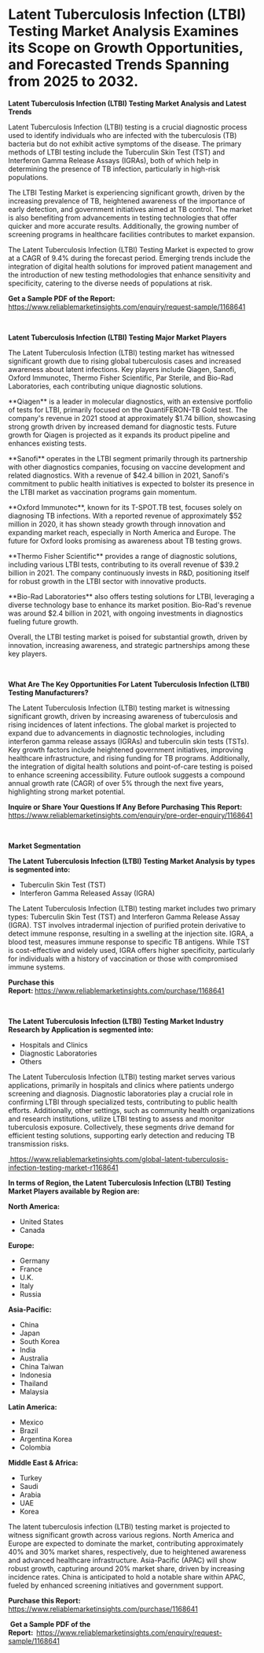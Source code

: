 <p><h1>Latent Tuberculosis Infection (LTBI) Testing Market Analysis Examines its Scope on Growth Opportunities, and Forecasted Trends Spanning from 2025 to 2032.</h1></p><p><strong>Latent Tuberculosis Infection (LTBI) Testing Market Analysis and Latest Trends</strong></p>
<p><p>Latent Tuberculosis Infection (LTBI) testing is a crucial diagnostic process used to identify individuals who are infected with the tuberculosis (TB) bacteria but do not exhibit active symptoms of the disease. The primary methods of LTBI testing include the Tuberculin Skin Test (TST) and Interferon Gamma Release Assays (IGRAs), both of which help in determining the presence of TB infection, particularly in high-risk populations. </p><p>The LTBI Testing Market is experiencing significant growth, driven by the increasing prevalence of TB, heightened awareness of the importance of early detection, and government initiatives aimed at TB control. The market is also benefiting from advancements in testing technologies that offer quicker and more accurate results. Additionally, the growing number of screening programs in healthcare facilities contributes to market expansion. </p><p>The Latent Tuberculosis Infection (LTBI) Testing Market is expected to grow at a CAGR of 9.4% during the forecast period. Emerging trends include the integration of digital health solutions for improved patient management and the introduction of new testing methodologies that enhance sensitivity and specificity, catering to the diverse needs of populations at risk.</p></p>
<p><strong>Get a Sample PDF of the Report:&nbsp;</strong> <a href="https://www.reliablemarketinsights.com/enquiry/request-sample/1168641?utm_campaign=3276&utm_medium=2&utm_source=Github&utm_content=ia&utm_term=16042025&utm_id=latent-tuberculosis-infection-ltbi-testing">https://www.reliablemarketinsights.com/enquiry/request-sample/1168641</a></p>
<p>&nbsp;</p>
<p><strong>Latent Tuberculosis Infection (LTBI) Testing Major Market Players</strong></p>
<p><p>The Latent Tuberculosis Infection (LTBI) testing market has witnessed significant growth due to rising global tuberculosis cases and increased awareness about latent infections. Key players include Qiagen, Sanofi, Oxford Immunotec, Thermo Fisher Scientific, Par Sterile, and Bio-Rad Laboratories, each contributing unique diagnostic solutions.</p><p>**Qiagen** is a leader in molecular diagnostics, with an extensive portfolio of tests for LTBI, primarily focused on the QuantiFERON-TB Gold test. The company's revenue in 2021 stood at approximately $1.74 billion, showcasing strong growth driven by increased demand for diagnostic tests. Future growth for Qiagen is projected as it expands its product pipeline and enhances existing tests.</p><p>**Sanofi** operates in the LTBI segment primarily through its partnership with other diagnostics companies, focusing on vaccine development and related diagnostics. With a revenue of $42.4 billion in 2021, Sanofi's commitment to public health initiatives is expected to bolster its presence in the LTBI market as vaccination programs gain momentum.</p><p>**Oxford Immunotec**, known for its T-SPOT.TB test, focuses solely on diagnosing TB infections. With a reported revenue of approximately $52 million in 2020, it has shown steady growth through innovation and expanding market reach, especially in North America and Europe. The future for Oxford looks promising as awareness about TB testing grows.</p><p>**Thermo Fisher Scientific** provides a range of diagnostic solutions, including various LTBI tests, contributing to its overall revenue of $39.2 billion in 2021. The company continuously invests in R&D, positioning itself for robust growth in the LTBI sector with innovative products.</p><p>**Bio-Rad Laboratories** also offers testing solutions for LTBI, leveraging a diverse technology base to enhance its market position. Bio-Rad's revenue was around $2.4 billion in 2021, with ongoing investments in diagnostics fueling future growth.</p><p>Overall, the LTBI testing market is poised for substantial growth, driven by innovation, increasing awareness, and strategic partnerships among these key players.</p></p>
<p>&nbsp;</p>
<p><strong>What Are The Key Opportunities For Latent Tuberculosis Infection (LTBI) Testing Manufacturers?</strong></p>
<p><p>The Latent Tuberculosis Infection (LTBI) testing market is witnessing significant growth, driven by increasing awareness of tuberculosis and rising incidences of latent infections. The global market is projected to expand due to advancements in diagnostic technologies, including interferon gamma release assays (IGRAs) and tuberculin skin tests (TSTs). Key growth factors include heightened government initiatives, improving healthcare infrastructure, and rising funding for TB programs. Additionally, the integration of digital health solutions and point-of-care testing is poised to enhance screening accessibility. Future outlook suggests a compound annual growth rate (CAGR) of over 5% through the next five years, highlighting strong market potential.</p></p>
<p><strong>Inquire or Share Your Questions If Any Before Purchasing This Report:</strong> <a href="https://www.reliablemarketinsights.com/enquiry/pre-order-enquiry/1168641?utm_campaign=3276&utm_medium=2&utm_source=Github&utm_content=ia&utm_term=16042025&utm_id=latent-tuberculosis-infection-ltbi-testing">https://www.reliablemarketinsights.com/enquiry/pre-order-enquiry/1168641</a></p>
<p>&nbsp;</p>
<p><strong>Market Segmentation</strong></p>
<p><strong>The Latent Tuberculosis Infection (LTBI) Testing Market Analysis by types is segmented into:</strong></p>
<p><ul><li>Tuberculin Skin Test (TST)</li><li>Interferon Gamma Released Assay (IGRA)</li></ul></p>
<p><p>The Latent Tuberculosis Infection (LTBI) testing market includes two primary types: Tuberculin Skin Test (TST) and Interferon Gamma Release Assay (IGRA). TST involves intradermal injection of purified protein derivative to detect immune response, resulting in a swelling at the injection site. IGRA, a blood test, measures immune response to specific TB antigens. While TST is cost-effective and widely used, IGRA offers higher specificity, particularly for individuals with a history of vaccination or those with compromised immune systems.</p></p>
<p><strong>Purchase this Report:&nbsp;</strong><a href="https://www.reliablemarketinsights.com/purchase/1168641?utm_campaign=3276&utm_medium=2&utm_source=Github&utm_content=ia&utm_term=16042025&utm_id=latent-tuberculosis-infection-ltbi-testing">https://www.reliablemarketinsights.com/purchase/1168641</a></p>
<p>&nbsp;</p>
<p><strong>The Latent Tuberculosis Infection (LTBI) Testing Market Industry Research by Application is segmented into:</strong></p>
<p><ul><li>Hospitals and Clinics</li><li>Diagnostic Laboratories</li><li>Others</li></ul></p>
<p><p>The Latent Tuberculosis Infection (LTBI) testing market serves various applications, primarily in hospitals and clinics where patients undergo screening and diagnosis. Diagnostic laboratories play a crucial role in confirming LTBI through specialized tests, contributing to public health efforts. Additionally, other settings, such as community health organizations and research institutions, utilize LTBI testing to assess and monitor tuberculosis exposure. Collectively, these segments drive demand for efficient testing solutions, supporting early detection and reducing TB transmission risks.</p></p>
<p><a href="https://www.reliablemarketinsights.com/global-latent-tuberculosis-infection-testing-market-r1168641?utm_campaign=3276&utm_medium=2&utm_source=Github&utm_content=ia&utm_term=16042025&utm_id=latent-tuberculosis-infection-ltbi-testing">&nbsp;https://www.reliablemarketinsights.com/global-latent-tuberculosis-infection-testing-market-r1168641</a></p>
<p><strong>In terms of Region, the Latent Tuberculosis Infection (LTBI) Testing Market Players available by Region are:</strong></p>
<p>
    <p> <strong> North America: </strong>
        <ul>
            <li>United States</li>
            <li>Canada</li>
        </ul>
        </p> 
    <p> <strong> Europe: </strong>
        <ul>
            <li>Germany</li>
            <li>France</li>
            <li>U.K.</li>
            <li>Italy</li>
            <li>Russia</li>
        </ul>
        </p> 
    <p> <strong> Asia-Pacific: </strong>
        <ul>
            <li>China</li>
            <li>Japan</li>
            <li>South Korea</li>
            <li>India</li>
            <li>Australia</li>
            <li>China Taiwan</li>
            <li>Indonesia</li>
            <li>Thailand</li>
            <li>Malaysia</li>
        </ul>
        </p> 
    <p> <strong> Latin America: </strong>
        <ul>
            <li>Mexico</li>
            <li>Brazil</li>
            <li>Argentina Korea</li>
            <li>Colombia</li>
        </ul>
        </p> 
    <p> <strong> Middle East & Africa: </strong>
        <ul>
            <li>Turkey</li>
            <li>Saudi</li>
            <li>Arabia</li>
            <li>UAE</li>
            <li>Korea</li>
        </ul>
    </p>
    </p>
<p><p>The latent tuberculosis infection (LTBI) testing market is projected to witness significant growth across various regions. North America and Europe are expected to dominate the market, contributing approximately 40% and 30% market shares, respectively, due to heightened awareness and advanced healthcare infrastructure. Asia-Pacific (APAC) will show robust growth, capturing around 20% market share, driven by increasing incidence rates. China is anticipated to hold a notable share within APAC, fueled by enhanced screening initiatives and government support.</p></p>
<p><strong>Purchase this Report: </strong><a href="https://www.reliablemarketinsights.com/purchase/1168641?utm_campaign=3276&utm_medium=2&utm_source=Github&utm_content=ia&utm_term=16042025&utm_id=latent-tuberculosis-infection-ltbi-testing">https://www.reliablemarketinsights.com/purchase/1168641</a></p>
<p>&nbsp;<strong>Get a Sample PDF of the Report:&nbsp;&nbsp;</strong><a href="https://www.reliablemarketinsights.com/enquiry/request-sample/1168641?utm_campaign=3276&utm_medium=2&utm_source=Github&utm_content=ia&utm_term=16042025&utm_id=latent-tuberculosis-infection-ltbi-testing">https://www.reliablemarketinsights.com/enquiry/request-sample/1168641</a></p>
<p><strong></strong></p>
<p><p></p><p></p><p></p></p>